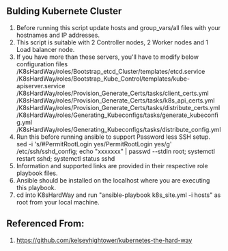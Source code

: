 ## Bulding Kubernete Cluster 

1. Before running this script update hosts and group_vars/all files with your hostnames and IP addresses.
2. This script is suitable with 2 Controller nodes, 2 Worker nodes and 1 Load balancer node.
3. If you have more than these servers, you'll have to modify below configuration files
 /K8sHardWay/roles/Bootstrap_etcd_Cluster/templates/etcd.service 
 /K8sHardWay/roles/Bootstrap_Kube_Control/templates/kube-apiserver.service
 /K8sHardWay/roles/Provision_Generate_Certs/tasks/client_certs.yml
 /K8sHardWay/roles/Provision_Generate_Certs/tasks/k8s_api_certs.yml
 /K8sHardWay/roles/Provision_Generate_Certs/tasks/distribute_certs.yml
 /K8sHardWay/roles/Generating_Kubeconfigs/tasks/generate_kubeconfig.yml
 /K8sHardWay/roles/Generating_Kubeconfigs/tasks/distribute_config.yml
4. Run this before running ansible to support Password less SSH setup.
sed -i 's/#PermitRootLogin yes/PermitRootLogin yes/g' /etc/ssh/sshd_config; echo "xxxxxxx" | passwd --stdin root; systemctl restart sshd; systemctl status sshd
5. Information and supported links are provided in their respective role playbook files.
6. Ansible should be installed on the localhost where you are executing this playbook.
7. cd into K8sHardWay and run "ansible-playbook k8s_site.yml -i hosts" as root from your local machine.

## Referenced From:
1. https://github.com/kelseyhightower/kubernetes-the-hard-way
